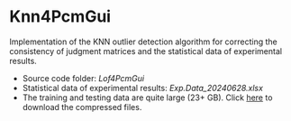 # Knn4PcmGui
Implementation of the KNN outlier detection algorithm for correcting the consistency of judgment matrices and the statistical data of experimental results.

- Source code folder: *Lof4PcmGui*
- Statistical data of experimental results: *Exp.Data_20240628.xlsx*
- The training and testing data are quite large (23+ GB). Click [here](https://www.dropbox.com/scl/fo/b5lv2kmpbkp8xqu4y2qkq/AHLwZYmB4c-kpTEV8bMF_zw?rlkey=itubk8qyq5fh1er0n0hvbktke&st=bkywqzzv&dl=0) to download the compressed files.
